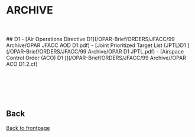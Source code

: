 # ARCHIVE


<br>
<br>
## D1
- [Air Operations Directive D1](/OPAR-Brief/ORDERS/JFACC/99 Archive/OPAR JFACC AOD D1.pdf)
- [Joint Prioritized Target List (JPTL)D1 ](/OPAR-Brief/ORDERS/JFACC/99 Archive/OPAR D1 JPTL.pdf)
- [Airspace Control Order (ACO) D1 )](/OPAR-Brief/ORDERS/JFACC/99 Archive//OPAR ACO D1.2.cf)
<br>
<br>

<br>
<br>
<br>
<br>


## Back
[Back to frontpage](https://132nd-vwing.github.io/OPAR-Brief/)